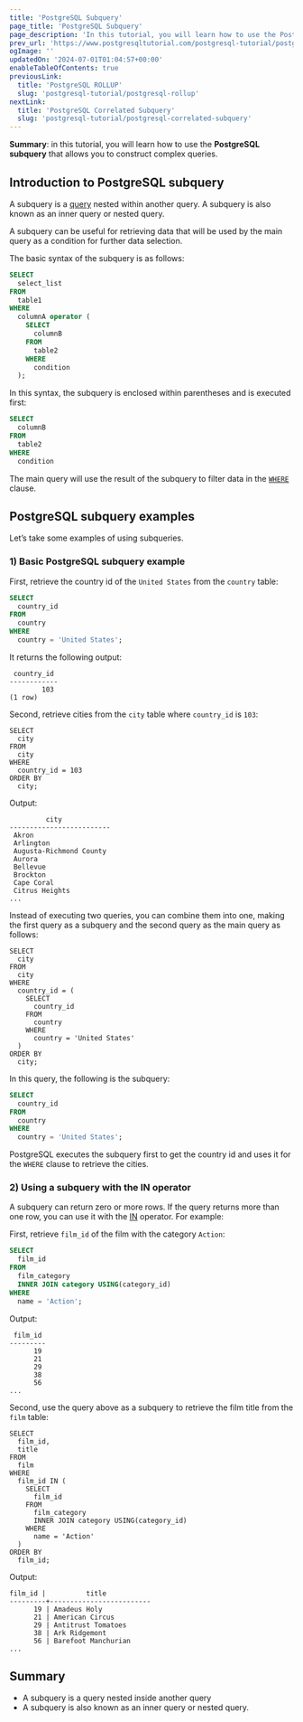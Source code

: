 ```yaml
---
title: 'PostgreSQL Subquery'
page_title: 'PostgreSQL Subquery'
page_description: 'In this tutorial, you will learn how to use the PostgreSQL subquery that allows you to construct complex queries.'
prev_url: 'https://www.postgresqltutorial.com/postgresql-tutorial/postgresql-subquery/'
ogImage: ''
updatedOn: '2024-07-01T01:04:57+00:00'
enableTableOfContents: true
previousLink:
  title: 'PostgreSQL ROLLUP'
  slug: 'postgresql-tutorial/postgresql-rollup'
nextLink:
  title: 'PostgreSQL Correlated Subquery'
  slug: 'postgresql-tutorial/postgresql-correlated-subquery'
---
```


**Summary**: in this tutorial, you will learn how to use the **PostgreSQL subquery** that allows you to construct complex queries.

## Introduction to PostgreSQL subquery

A subquery is a [query](postgresql-select) nested within another query. A subquery is also known as an inner query or nested query.

A subquery can be useful for retrieving data that will be used by the main query as a condition for further data selection.

The basic syntax of the subquery is as follows:

```sql
SELECT
  select_list
FROM
  table1
WHERE
  columnA operator (
    SELECT
      columnB
    FROM
      table2
    WHERE
      condition
  );
```

In this syntax, the subquery is enclosed within parentheses and is executed first:

```sql
SELECT
  columnB
FROM
  table2
WHERE
  condition
```

The main query will use the result of the subquery to filter data in the [`WHERE`](postgresql-where) clause.

## PostgreSQL subquery examples

Let’s take some examples of using subqueries.

### 1\) Basic PostgreSQL subquery example

First, retrieve the country id of the `United States` from the `country` table:

```sql
SELECT
  country_id
FROM
  country
WHERE
  country = 'United States';
```

It returns the following output:

```text
 country_id
------------
        103
(1 row)
```

Second, retrieve cities from the `city` table where `country_id` is `103`:

```
SELECT
  city
FROM
  city
WHERE
  country_id = 103
ORDER BY
  city;
```

Output:

```text
         city
-------------------------
 Akron
 Arlington
 Augusta-Richmond County
 Aurora
 Bellevue
 Brockton
 Cape Coral
 Citrus Heights
...
```

Instead of executing two queries, you can combine them into one, making the first query as a subquery and the second query as the main query as follows:

```
SELECT
  city
FROM
  city
WHERE
  country_id = (
    SELECT
      country_id
    FROM
      country
    WHERE
      country = 'United States'
  )
ORDER BY
  city;
```

In this query, the following is the subquery:

```sql
SELECT
  country_id
FROM
  country
WHERE
  country = 'United States';
```

PostgreSQL executes the subquery first to get the country id and uses it for the `WHERE` clause to retrieve the cities.

### 2\) Using a subquery with the IN operator

A subquery can return zero or more rows. If the query returns more than one row, you can use it with the [IN](postgresql-in 'PostgreSQL IN') operator. For example:

First, retrieve `film_id` of the film with the category `Action`:

```sql
SELECT
  film_id
FROM
  film_category
  INNER JOIN category USING(category_id)
WHERE
  name = 'Action';
```

Output:

```text
 film_id
---------
      19
      21
      29
      38
      56
...
```

Second, use the query above as a subquery to retrieve the film title from the `film` table:

```
SELECT
  film_id,
  title
FROM
  film
WHERE
  film_id IN (
    SELECT
      film_id
    FROM
      film_category
      INNER JOIN category USING(category_id)
    WHERE
      name = 'Action'
  )
ORDER BY
  film_id;
```

Output:

```
film_id |          title
---------+-------------------------
      19 | Amadeus Holy
      21 | American Circus
      29 | Antitrust Tomatoes
      38 | Ark Ridgemont
      56 | Barefoot Manchurian
...
```

## Summary

- A subquery is a query nested inside another query
- A subquery is also known as an inner query or nested query.
